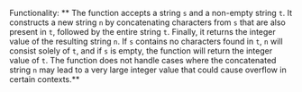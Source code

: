 Functionality: ** The function accepts a string `s` and a non-empty string `t`. It constructs a new string `n` by concatenating characters from `s` that are also present in `t`, followed by the entire string `t`. Finally, it returns the integer value of the resulting string `n`. If `s` contains no characters found in `t`, `n` will consist solely of `t`, and if `s` is empty, the function will return the integer value of `t`. The function does not handle cases where the concatenated string `n` may lead to a very large integer value that could cause overflow in certain contexts.**